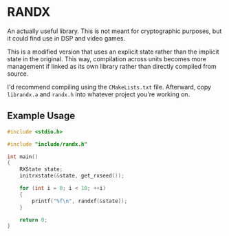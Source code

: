 # RANDX

An actually useful library. This is not meant for cryptographic purposes, but it could find use in DSP and video games.

This is a modified version that uses an explicit state rather than the implicit state in the original. This way, compilation across units becomes more management if linked as its own library rather than directly compiled from source.

I'd recommend compiling using the `CMakeLists.txt` file. Afterward, copy `librandx.a` and `randx.h` into whatever project you're working on.

## Example Usage

```c
#include <stdio.h>

#include "include/randx.h"

int main()
{
    RXState state;
    initrxstate(&state, get_rxseed());

    for (int i = 0; i < 10; ++i)
    {
        printf("%f\n", randxf(&state));
    }

    return 0;
}
```
